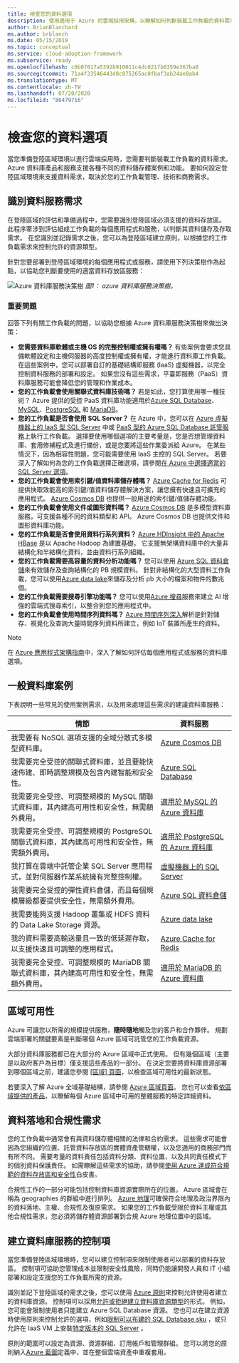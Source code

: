 ```yaml
---
title: 檢查您的資料選項
description: 使用適用于 Azure 的雲端採用架構，以瞭解如何判斷裝載工作負載的資料需求。
author: BrianBlanchard
ms.author: brblanch
ms.date: 05/15/2019
ms.topic: conceptual
ms.service: cloud-adoption-framework
ms.subservice: ready
ms.openlocfilehash: c0b07017a5392b910011c4dc0217b8359e367ba8
ms.sourcegitcommit: 71a4f33546443d8c875265ac8fbaf3ab24ae8ab4
ms.translationtype: MT
ms.contentlocale: zh-TW
ms.lasthandoff: 07/20/2020
ms.locfileid: "86479716"
---
```

<!-- cSpell:ignore HDFS -->

# <a name="review-your-data-options"></a>檢查您的資料選項

當您準備登陸區域環境以進行雲端採用時，您需要判斷裝載工作負載的資料需求。 Azure 資料庫產品和服務支援各種不同的資料儲存體案例和功能。 要如何設定登陸區域環境來支援資料需求，取決於您的工作負載管理、技術和商務需求。

## <a name="identify-data-services-requirements"></a>識別資料服務需求

在登陸區域的評估和準備過程中，您需要識別登陸區域必須支援的資料存放區。 此程序牽涉到評估組成工作負載的每個應用程式和服務，以判斷其資料儲存及存取需求。 在您識別並記錄需求之後，您可以為登陸區域建立原則，以根據您的工作負載需求來控制允許的資源類型。

針對您要部署到登陸區域環境的每個應用程式或服務，請使用下列決策樹作為起點，以協助您判斷要使用的適當資料存放區服務：

![Azure 資料庫服務決策樹 ](../../_images/ready/data-decision-tree.png)
 _圖1： azure 資料庫服務決策樹。_

### <a name="key-questions"></a>重要問題

回答下列有關工作負載的問題，以協助您根據 Azure 資料庫服務決策樹來做出決策：

- **您需要資料庫軟體或主機 OS 的完整控制權或擁有權嗎？** 有些案例會要求您具備軟體設定和主機伺服器的高度控制權或擁有權，才能進行資料庫工作負載。 在這些案例中，您可以部署自訂的基礎結構即服務 (IaaS) 虛擬機器，以完全控制資料服務的部署和設定。 如果您沒有這些需求，平臺即服務（PaaS）資料庫服務可能會降低您的管理和作業成本。
- **您的工作負載會使用關聯式資料庫技術嗎？** 若是如此，您打算使用哪一種技術？ Azure 提供的受控 PaaS 資料庫功能適用於[Azure SQL Database](https://docs.microsoft.com/azure/sql-database/sql-database-technical-overview)、[MySQL](https://docs.microsoft.com/azure/mysql/overview)、[PostgreSQL](https://docs.microsoft.com/azure/postgresql/overview) 和 [MariaDB](https://docs.microsoft.com/azure/mariadb/overview)。
- **您的工作負載是否會使用 SQL Server？** 在 Azure 中，您可以在 [Azure 虛擬機器上的 IaaS 型 SQL Server](https://docs.microsoft.com/azure/azure-sql/virtual-machines) 中或 [PaaS 型的 Azure SQL Database 託管服務](https://docs.microsoft.com/azure/sql-database/sql-database-technical-overview)上執行工作負載。 選擇要使用哪個選項的主要考量是，您是否想管理資料庫、套用修補程式及進行備份，或是您要將這些作業委派給 Azure。 在某些情況下，因為相容性問題，您可能需要使用 IaaS 主控的 SQL Server。 若要深入了解如何為您的工作負載選擇正確選項，請參閱[在 Azure 中選擇適當的 SQL Server 選項](https://docs.microsoft.com/azure/sql-database/sql-database-paas-vs-sql-server-iaas)。
- **您的工作負載會使用索引鍵/值資料庫儲存體嗎？** [Azure Cache for Redis](https://docs.microsoft.com/azure/azure-cache-for-redis/cache-overview) 可提供快取效能高的索引鍵/值資料儲存體解決方案，讓您擁有快速且可擴充的應用程式。 [Azure Cosmos DB](https://docs.microsoft.com/azure/cosmos-db/introduction) 也提供一般用途的索引鍵/值儲存體功能。
- **您的工作負載會使用文件或圖形資料嗎？** [Azure Cosmos DB](https://docs.microsoft.com/azure/cosmos-db/introduction) 是多模型資料庫服務，可支援各種不同的資料類型和 API。 Azure Cosmos DB 也提供文件和圖形資料庫功能。
- **您的工作負載是否會使用資料行系列資料？** [Azure HDInsight 中的 Apache HBase](https://docs.microsoft.com/azure/hdinsight/hbase/apache-hbase-overview) 是以 Apache Hadoop 為建置基礎。 它支援無架構資料庫中的大量非結構化和半結構化資料，並由資料行系列組織。
- **您的工作負載需要高容量的資料分析功能嗎？** 您可以使用 [Azure SQL 資料倉儲](https://docs.microsoft.com/azure/sql-data-warehouse/sql-data-warehouse-overview-what-is)來有效儲存及查詢結構化的 PB 規模資料。 針對非結構化的大型資料工作負載，您可以使用[Azure data lake](https://azure.microsoft.com/solutions/data-lake)來儲存及分析 pb 大小的檔案和物件的數兆個。
- **您的工作負載需要搜尋引擎功能嗎？** 您可以使用[Azure 搜尋](https://docs.microsoft.com/azure/search/search-what-is-azure-search)服務來建立 AI 增強的雲端式搜尋索引，以整合到您的應用程式中。
- **您的工作負載會使用時間序列資料嗎？** [Azure 時間序列深入](https://docs.microsoft.com/azure/time-series-insights/time-series-insights-overview)解析是針對儲存、視覺化及查詢大量時間序列資料所建立，例如 IoT 裝置所產生的資料。

> [!NOTE]
> 在 [Azure 應用程式架構指南](https://docs.microsoft.com/azure/architecture/guide/technology-choices/data-store-comparison)中，深入了解如何評估每個應用程式或服務的資料庫選項。

## <a name="common-database-scenarios"></a>一般資料庫案例

下表說明一些常見的使用案例需求，以及用來處理這些需求的建議資料庫服務：

| 情節  | 資料服務 |
|---|---|
| 我需要有 NoSQL 選項支援的全域分散式多模型資料庫。 | [Azure Cosmos DB](https://docs.microsoft.com/azure/cosmos-db/introduction) |
| 我需要完全受控的關聯式資料庫，並且要能快速佈建、即時調整規模及包含內建智能和安全性。 | [Azure SQL Database](https://docs.microsoft.com/azure/sql-database/sql-database-technical-overview) |
| 我需要完全受控、可調整規模的 MySQL 關聯式資料庫，其內建高可用性和安全性，無需額外費用。 | [適用於 MySQL 的 Azure 資料庫](https://docs.microsoft.com/azure/mysql/overview) |
| 我需要完全受控、可調整規模的 PostgreSQL 關聯式資料庫，其內建高可用性和安全性，無需額外費用。 | [適用於 PostgreSQL 的 Azure 資料庫](https://docs.microsoft.com/azure/postgresql/overview) |
| 我打算在雲端中託管企業 SQL Server 應用程式，並對伺服器作業系統擁有完整控制權。 | [虛擬機器上的 SQL Server](https://docs.microsoft.com/azure/virtual-machines/windows/sql/virtual-machines-windows-sql-server-iaas-overview) |
| 我需要完全受控的彈性資料倉儲，而且每個規模層級都要提供安全性，無需額外費用。 | [Azure SQL 資料倉儲](https://docs.microsoft.com/azure/sql-data-warehouse/sql-data-warehouse-overview-what-is) |
| 我需要能夠支援 Hadoop 叢集或 HDFS 資料的 Data Lake Storage 資源。 | [Azure data lake](https://azure.microsoft.com/solutions/data-lake) |
| 我的資料需要高輸送量且一致的低延遲存取，以支援快速且可調整的應用程式。 | [Azure Cache for Redis](https://docs.microsoft.com/azure/azure-cache-for-redis/cache-overview) |
| 我需要完全受控、可調整規模的 MariaDB 關聯式資料庫，其內建高可用性和安全性，無需額外費用。 | [適用於 MariaDB 的 Azure 資料庫](https://docs.microsoft.com/azure/mariadb/overview) |

## <a name="regional-availability"></a>區域可用性

Azure 可讓您以所需的規模提供服務，**隨時隨地**觸及您的客戶和合作夥伴。 規劃雲端部署的關鍵要素是判斷哪個 Azure 區域可託管您的工作負載資源。

大部分資料庫服務都已在大部分的 Azure 區域中正式使用。 但有幾個區域（主要是以政府客戶為目標）僅支援這些產品的一部分。 在決定您要將資料庫資源部署到哪個區域之前，建議您參閱 [[區域] 頁面](https://azure.microsoft.com/global-infrastructure/services/?regions=all&products=data-factory,sql-server-stretch-database,redis-cache,database-migration,sql-data-warehouse,postgresql,mariadb,cosmos-db,mysql,sql-database)，以檢查區域可用性的最新狀態。

若要深入了解 Azure 全域基礎結構，請參閱 [Azure 區域頁面](https://azure.microsoft.com/global-infrastructure/regions)。 您也可以查看[依區域提供的產品](https://azure.microsoft.com/global-infrastructure/services/?regions=all&products=all)，以瞭解每個 Azure 區域中可用的整體服務的特定詳細資料。

## <a name="data-residency-and-compliance-requirements"></a>資料落地和合規性需求

您的工作負載中通常會有與資料儲存體相關的法律和合約需求。 這些需求可能會因為您組織的位置、託管資料存放區的實體資產管轄權，以及您適用的商務部門而有所不同。 需要考量的資料責任包括資料分類、資料位置，以及共同責任模式下的個別資料保護責任。 如需瞭解這些需求的協助，請參閱[使用 Azure 達成符合規範的資料存放區和安全性](https://azure.microsoft.com/resources/achieving-compliant-data-residency-and-security-with-azure)白皮書。

合規性工作的一部分可能包括控制資料庫資源實際所在的位置。 Azure 區域會在稱為 geographies 的群組中進行排列。 [Azure 地理](https://azure.microsoft.com/global-infrastructure/geographies)可確保符合地理及政治界限內的資料落地、主權、合規性及復原需求。 如果您的工作負載受限於資料主權或其他合規性需求，您必須將儲存體資源部署到合規 Azure 地理位置中的區域。

## <a name="establish-controls-for-database-services"></a>建立資料庫服務的控制項

當您準備登陸區域環境時，您可以建立控制項來限制使用者可以部署的資料存放區。 控制項可協助您管理成本並限制安全性風險，同時仍能讓開發人員和 IT 小組部署和設定支援您的工作負載所需的資源。

識別並記下登陸區域的需求之後，您可以使用 [Azure 原則](https://docs.microsoft.com/azure/governance/policy/overview)來控制允許使用者建立的資料庫資源。 控制項可以採用[允許或拒絕建立資料庫資源類型](https://docs.microsoft.com/azure/governance/policy/samples/allowed-resource-types)的形式。 例如，您可能會限制使用者只能建立 Azure SQL Database 資源。 您也可以在建立資源時使用原則來控制允許的選項，例如[限制可以布建的 SQL Database sku](https://docs.microsoft.com/azure/governance/policy/samples/allowed-sql-db-skus) ，或只允許在 IaaS VM 上安裝[特定版本的 SQL Server](https://docs.microsoft.com/azure/governance/policy/samples/require-sql-12) 。

原則的範圍可以設定為資源、資源群組、訂用帳戶和管理群組。 您可以將您的原則納入[Azure 藍圖](https://docs.microsoft.com/azure/governance/blueprints/overview)定義中，並在整個雲端資產中重複套用。
